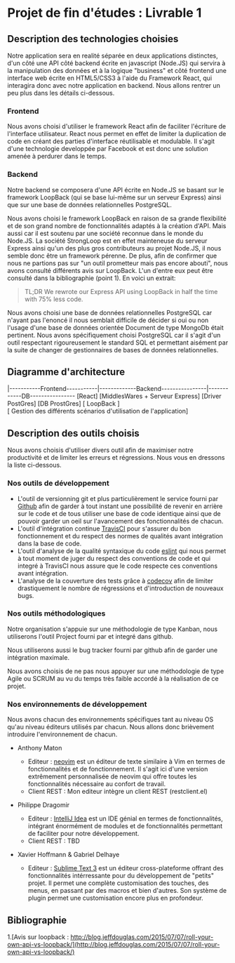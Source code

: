 # Projet de fin d'études : Livrable 1

## Description des technologies choisies
Notre application sera en realité séparée en deux applications distinctes, d'un côté une API côté backend écrite en javascript (Node.JS) qui servira à la manipulation des données et à la logique "business" et côté frontend une interface web écrite en HTML5/CSS3 à l'aide du Framework React, qui interagira donc avec notre application en backend. Nous allons rentrer un peu plus dans les détails ci-dessous.

### Frontend
Nous avons choisi d'utiliser le framework React afin de faciliter l'écriture de l'interface utilisateur.
React nous permet en effet de limiter la duplication de code en créant des parties d'interface réutilisable et modulable.
Il s'agit d'une technologie developpée par Facebook et est donc une solution amenée à perdurer dans le temps.

### Backend
Notre backend se composera d'une API écrite en Node.JS se basant sur le framework LoopBack (qui se base lui-même sur un serveur Express) ainsi que sur une base de données relationnelles PostgreSQL.

Nous avons choisi le framework LoopBack en raison de sa grande flexibilité et de son grand nombre de fonctionnalités adaptés à la création d'API. Mais aussi car il est soutenu par une société reconnue dans le monde du Node.JS. La société StrongLoop est en effet mainteneuse du serveur Express ainsi qu'un des plus gros contributeurs au projet Node.JS, il nous semble donc être un framework pérenne.
De plus, afin de confirmer que nous ne partions pas sur "un outil prometteur mais pas encore abouti", nous avons consulté différents avis sur LoopBack. L'un d'entre eux peut être consulté dans la bibliographie (point 1).
En voici un extrait: 
>TL;DR We rewrote our Express API using LoopBack in half the time with 75% less code.

Nous avons choisi une base de données relationnelles PostgreSQL car n'ayant pas l'enoncé il nous semblait difficile de décider si oui ou non l'usage d'une base de données orientée Document de type MongoDb était pertinent.
Nous avons spécifiquement choisi PostgreSQL car il s'agit d'un outil respectant rigoureusement le standard SQL et permettant aisément par la suite de changer de gestionnaires de bases de données relationnelles.

## Diagramme d'architecture
|-----------Frontend-----------|-------------Backend----------------|------------DB----------------
 \[React\]            \[MiddlesWares + Serveur Express\] \[Driver PostGres\]     \[DB ProstGres\]
                      \[                      LoopBack                    \]                        
                      \[ Gestion des différents scénarios d'utilisation de l'application]

## Description des outils choisis
Nous avons choisis d'utiliser divers outil afin de maximiser notre productivité et de limiter les erreurs et régressions. Nous vous en dressons la liste ci-dessous.

### Nos outils de développement
- L'outil de versionning git et plus particulièrement le service fourni par [Github](http://github.com) afin de garder à tout instant une possibilité de revenir en arrière sur le code et de tous utiliser une base de code identique ainsi que de pouvoir garder un oeil sur l'avancement des fonctionnalités de chacun.
- L'outil d'intégration continue [TravisCI](https://travis-ci.com) pour s'assurer du bon fonctionnement et du respect des normes de qualités avant intégration dans la base de code.
- L'outil d'analyse de la qualité syntaxique du code [eslint](http://eslint.org/) qui nous permet à tout moment de juger du respect des conventions de code et qui integré à TravisCI nous assure que le code respecte ces conventions avant intégration.
- L'analyse de la couverture des tests grâce à [codecov](https://codecov.io/) afin de limiter drastiquement le nombre de régressions et d'introduction de nouveaux bugs.

### Nos outils méthodologiques
Notre organisation s'appuie sur une méthodologie de type Kanban, nous utiliserons l'outil Project fourni par et integré dans github.

Nous utiliserons aussi le bug tracker fourni par github afin de garder une intégration maximale.

Nous avons choisis de ne pas nous appuyer sur une méthodologie de type Agile ou SCRUM au vu du temps très faible accordé à la réalisation de ce projet.

### Nos environnements de développement
Nous avons chacun des environnements spécifiques tant au niveau OS qu'au niveau éditeurs utilisés par chacun. Nous allons donc brièvement introduire l'environnement de chacun.

- Anthony Maton
    - Editeur : [neovim](https://neovim.io/) est un éditeur de texte similaire à Vim en termes de fonctionnalités et de fonctionnement. Il s'agit ici d'une version extrêmement personnalisée de neovim qui offre toutes les fonctionnalités nécessaire au confort de travail. 
    - Client REST : Mon editeur intègre un client REST (restclient.el)
    
- Philippe Dragomir
    - Editeur : [IntelliJ Idea](https://www.jetbrains.com/idea/) est un IDE génial en termes de fonctionnalités, intégrant énormément de modules et de fonctionnalités permettant de faciliter pour notre développement.
    - Client REST : TBD

- Xavier Hoffmann & Gabriel Delhaye
    - Editeur : [Sublime Text 3](https://www.sublimetext.com/) est un éditeur cross-plateforme offrant des fonctionnalités intérressante pour du développement de "petits" projet. Il permet une complète customisation des touches, des menus, en passant par des macros et bien d'autres. Son système de plugin permet une customisation encore plus en profondeur.

## Bibliographie
1.[Avis sur loopback : http://blog.jeffdouglas.com/2015/07/07/roll-your-own-api-vs-loopback/](http://blog.jeffdouglas.com/2015/07/07/roll-your-own-api-vs-loopback/)
